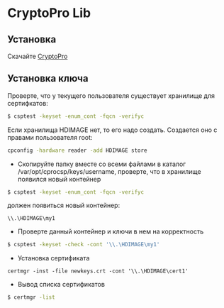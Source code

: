 CryptoPro Lib
=============

## Установка

Скачайте [CryptoPro](https://www.cryptopro.ru/products/csp/downloads) 

## Установка ключа
 
Проверте, что у текущего пользователя существует хранилище для сертифкатов:
 
``` bash 
$ csptest -keyset -enum_cont -fqcn -verifyc
``` 

Если хранилища HDIMAGE нет, то его надо создать. Создается оно с правами пользователя root:
 
``` bash 
cpconfig -hardware reader -add HDIMAGE store
```
 
- Скопируйте папку вместе со всеми файлами в каталог /var/opt/cprocsp/keys/username, проверте, что в хранилище появился новый контейнер

``` bash 
$ csptest -keyset -enum_cont -fqcn -verifyc
``` 

должен появиться новый контейнер:

```
\\.\HDIMAGE\my1
```

- Проверте данный контейнер и ключи в нем на корректность

``` bash
$ csptest -keyset -check -cont '\\.\HDIMAGE\my1'
```

- Установка сертификата

```
certmgr -inst -file newkeys.crt -cont '\\.\HDIMAGE\cert1'
```

- Вывод списка сертификатов

``` bash
$ certmgr -list
```

